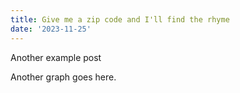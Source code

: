 ```yaml
---
title: Give me a zip code and I'll find the rhyme
date: '2023-11-25'
---
```


Another example post

Another graph goes here.
